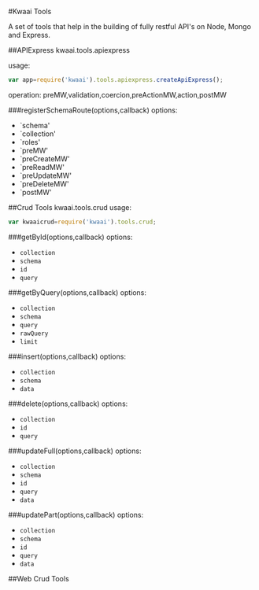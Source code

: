 #Kwaai Tools

A set of tools that help in the building of fully restful API's on Node, Mongo and Express.

##APIExpress
kwaai.tools.apiexpress

usage:
```javascript
var app=require('kwaai').tools.apiexpress.createApiExpress();
```

operation:
preMW,validation,coercion,preActionMW,action,postMW

###registerSchemaRoute(options,callback)
options:
* `schema'
* `collection'
* `roles'
* `preMW'
* `preCreateMW'
* `preReadMW'
* `preUpdateMW'
* `preDeleteMW'
* `postMW'

##Crud Tools
kwaai.tools.crud
usage:
```javascript
var kwaaicrud=require('kwaai').tools.crud;
```

###getById(options,callback)
options:
* `collection`
* `schema` 
* `id`
* `query`

###getByQuery(options,callback)
options:
* `collection`
* `schema`
* `query`
* `rawQuery`
* `limit`

###insert(options,callback)
options:
* `collection`
* `schema`
* `data`

###delete(options,callback)
options:
* `collection`
* `id`
* `query`

###updateFull(options,callback)
options:
* `collection`
* `schema`
* `id`
* `query`
* `data`


###updatePart(options,callback)
options:
* `collection`
* `schema`
* `id`
* `query`
* `data`


##Web Crud Tools


